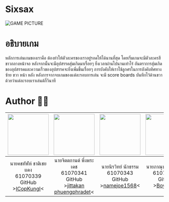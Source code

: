 <h1> Sixsax </h1>

![GAME PICTURE](https://user-images.githubusercontent.com/42908510/58336759-8be42d80-7e6e-11e9-9942-c6fa8d84b216.png)



# อธิบายเกม
หลักการเล่นเกมของเราคือ ต้องทำให้ตัวละครของเราอยู่รอดให้ได้นานที่สุด โดยเริ่มเกมจะมีตัวละครสีขาวกลางหน้าจอ หลังจากนั้นจะมีอุปสรรคสุ่มเกิดมาเรื่อยๆ ยิ่งเวลาผ่านไปนานเท่าไร่ อันตราการสุ่มเกิดของอุปสรรคและความเร็วของอุปสรรคจะยิ่งเพิ่มขึ้นเรื่อยๆ การบังคับให้เราใช้ลูกศรในการบังคับทิศทางซ้าย ขวา หน้า หลัง หลังการจากจบเกมของแต่ละรอบการเล่น จะมี score boards บันทึกไว้ด้านขวาด้วยว่าแต่ละรอบเราเล่นด้กี่วินาที

# Author 👨‍💻

|<img src="https://avatars1.githubusercontent.com/u/44992872?s=460&v=4" width="130px" height="130px">|<img src="https://avatars0.githubusercontent.com/u/42914988?s=460&v=4" width="130px" height="130px">|<img src="https://avatars3.githubusercontent.com/u/42908510?s=400&v=4" width="130px" height="130px">|<img src="https://avatars2.githubusercontent.com/u/42969697?s=400&u=a5502e6ff846c36e656cfa4a1e2f261e5cd2efcb&v=4" width="130px" height="130px">|
|:---:|:---:|:---:|:---:|
|นายคชทัฬห์ ชาติเชยแดง<br>61070339<br>GitHub<br>>[ICopKungI](https://github.com/ICopKungI)<|นายจิตตกานต์ พึ่งพระเดช<br>61070341<br>GitHub<br>>[jittakan phuengphradet](https://github.com/bombay341)<|นายนิรวิทย์ นักธรรม<br>61070343<br>GitHub<br>>[namejoe1568](https://github.com/namejoe1568)<|นายภาณุพงศ์ สูงวิริยะ<br>61070345<br>Github<br>>[Boy345](https://github.com/PanupongSoongwiriya)<|
